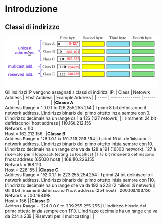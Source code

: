 # Introduzione

## Classi di indirizzo
![Classi di indirizzo](/assets/sicurezza_informatica/classi-indirizzo.png)<br>
Gli indirizzi IP vengono assegnati a classi di indirizzi IP.
| Class | Netowrk Address | Host Address | Example Address |
| ----- | --------------- | ------------ | --------------- | 
|<b>Classe A</b> <br>Address Range = 1.0.0.1 to 126.255.255.254 | I primi 8 bit definiscono il network address. L'indirizzo binario del primo ottetto inzia sempre con 0. L'indirizzo decimale ha un range da 1 a 126 (127 netowrk) | I rimanenti 24 bit definiscono l'host address | 110.160.212.156 <br> Network = 110<br> Host = 162.212.156 |
|<b>Classe B</b> <br>Address Range = 128.1.0.1 to 191.255.255.254 | I primi 16 bit definiscono il network address. L'indirizzo binario del primo ottetto inizia sempre con 10. L'indirizzo decimale ha un range che va da 128 a 191 (16000 network). 127 è riservato per il loopback testing su localhost | I 16 bit rimanenti definiscono l'host address (65000 host) | 168.110.226.155<br> Network = 168.110 <br> Host = 226.155 |
|<b>Classe C</b> <br>Address Range = 192.0.1.1 to 223.255.254.254 | I primi 24 bit definiscono il network address. L'indirizzo binario del primo ottetto inizia sempre con 110. L'indirizzo decimale ha un range che va da 192 a 223 (2 milioni di network)| Gli 8 bit rimanenti definiscono l'host address (254 host) | 200.168.198.156<br> Network = 200.168.198 <br> Host = 156 |
|<b>Classe D</b> <br>Address Range = 224.0.0.0 to 239.255.255.255 | L'indirizzo binario del primo ottetto inizia sempre con 1110. L'indirizzo decimale ha un range che va da 224 a 239 | Riservati per il multicasting | |